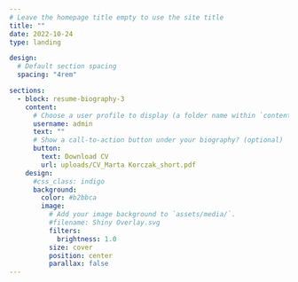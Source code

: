 ```yaml
---
# Leave the homepage title empty to use the site title
title: ""
date: 2022-10-24
type: landing

design:
  # Default section spacing
  spacing: "4rem"

sections:
  - block: resume-biography-3
    content:
      # Choose a user profile to display (a folder name within `content/authors/`)
      username: admin
      text: ""
      # Show a call-to-action button under your biography? (optional)
      button:
        text: Download CV
        url: uploads/CV_Marta Korczak_short.pdf
    design:
      #css_class: indigo
      background:
        color: #b2bbca
        image:
          # Add your image background to `assets/media/`.
          #filename: Shiny Overlay.svg
          filters:
            brightness: 1.0
          size: cover
          position: center
          parallax: false
---
```


